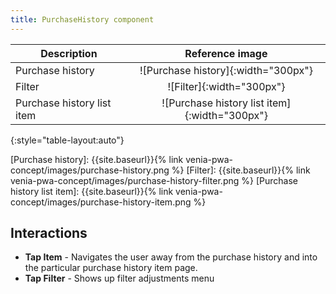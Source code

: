 ```yaml
---
title: PurchaseHistory component
---
```


| Description                | Reference image                               |
| -------------------------- | :-------------------------------------------: |
| Purchase history           | ![Purchase history]{:width="300px"}           |
| Filter                     | ![Filter]{:width="300px"}                     |
| Purchase history list item | ![Purchase history list item]{:width="300px"} |
{:style="table-layout:auto"}

[Purchase history]: {{site.baseurl}}{% link venia-pwa-concept/images/purchase-history.png %}
[Filter]: {{site.baseurl}}{% link venia-pwa-concept/images/purchase-history-filter.png %}
[Purchase history list item]: {{site.baseurl}}{% link venia-pwa-concept/images/purchase-history-item.png %}

## Interactions

* **Tap Item** - Navigates the user away from the purchase history and into the particular purchase history item page.
* **Tap Filter** - Shows up filter adjustments menu
